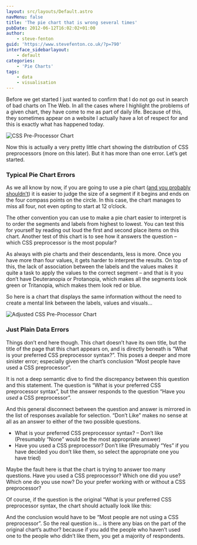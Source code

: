 ```yaml
---
layout: src/layouts/Default.astro
navMenu: false
title: 'The pie chart that is wrong several times'
pubDate: 2012-06-12T16:02:02+01:00
author:
    - steve-fenton
guid: 'https://www.stevefenton.co.uk/?p=790'
interface_sidebarlayout:
    - default
categories:
    - 'Pie Charts'
tags:
    - data
    - visualisation
---
```


Before we get started I just wanted to confirm that I do not go out in search of bad charts on The Web. In all the cases where I highlight the problems of a given chart, they have come to me as part of daily life. Because of this, they sometimes appear on a website I actually have a lot of respect for and this is exactly what has happened today.

![CSS Pre-Processor Chart](/img/2015/07/nooo-my-eyes1.jpg)

Now this is actually a very pretty little chart showing the distribution of CSS preprocessors (more on this later). But it has more than one error. Let’s get started.

### Typical Pie Chart Errors

As we all know by now, if you are going to use a pie chart ([and you probably shouldn’t](/2009/04/pie-charts-are-bad/)) it is easier to judge the size of a segment if it begins and ends on the four compass points on the circle. In this case, the chart manages to miss all four, not even opting to start at 12 o’clock.

The other convention you can use to make a pie chart easier to interpret is to order the segments and labels from highest to lowest. You can test this for yourself by reading out loud the first and second place items on this chart. Another test of this chart is to see how it answers the question – which CSS preprocessor is the most popular?

As always with pie charts and their descendants, less is more. Once you have more than four values, it gets harder to interpret the results. On top of this, the lack of association between the labels and the values makes it quite a task to apply the values to the correct segment – and that is it you don’t have Deuteranopia or Protanopia, which makes all the segments look green or Tritanopia, which makes them look red or blue.

So here is a chart that displays the same information without the need to create a mental link between the labels, values and visuals…

![Adjusted CSS Pre-Processor Chart](/img/2015/07/nooo-my-eyes-21.jpg)

### Just Plain Data Errors

Things don’t end here though. This chart doesn’t have its own title, but the title of the page that this chart appears on, and is directly beneath is “What is your preferred CSS preprocessor syntax?”. This poses a deeper and more sinister error; especially given the chart’s conclusion “Most people have used a CSS preprocessor”.

It is not a deep semantic dive to find the discrepancy between this question and this statement. The question is “What is your preferred CSS preprocessor syntax”, but the answer responds to the question “Have you *used* a CSS preprocessor”.

And this general disconnect between the question and answer is mirrored in the list of responses available for selection. “Don’t Like” makes no sense at all as an answer to either of the two possible questions.

- What is your preferred CSS preprocessor syntax? – Don’t like (Presumably “None” would be the most appropriate answer)
- Have you used a CSS preprocessor? Don’t like (Presumably “Yes” if you have decided you don’t like them, so select the appropriate one you have tried)

Maybe the fault here is that the chart is trying to answer too many questions. Have you used a CSS preprocessor? Which one did you use? Which one do you use now? Do your prefer working with or without a CSS preprocessor?

Of course, if the question is the original “What is your preferred CSS preprocessor syntax, the chart should actually look like this:

And the conclusion would have to be “Most people are not using a CSS preprocessor”. So the real question is… is there any bias on the part of the original chart’s author? because if you add the people who haven’t used one to the people who didn’t like them, you get a majority of respondents.